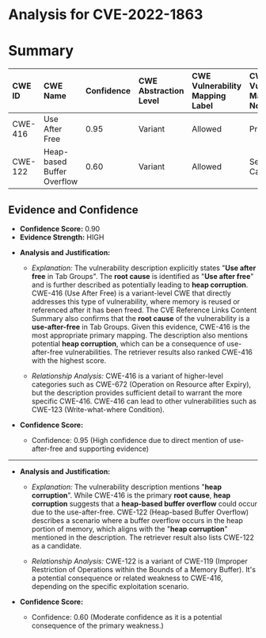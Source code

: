 # Analysis for CVE-2022-1863

# Summary
| CWE ID  | CWE Name                     | Confidence | CWE Abstraction Level | CWE Vulnerability Mapping Label | CWE-Vulnerability Mapping Notes |
| :-------- | :--------------------------- | :--------- | :-------------------- | :------------------------------ | :------------------------------ |
| CWE-416 | Use After Free             | 0.95       | Variant               | Allowed                         | Primary CWE                     |
| CWE-122 | Heap-based Buffer Overflow | 0.60       | Variant               | Allowed                         | Secondary Candidate             |

## Evidence and Confidence

*   **Confidence Score:** 0.90
*   **Evidence Strength:** HIGH

- **Analysis and Justification:**  
  - *Explanation:* The vulnerability description explicitly states "**Use after free** in Tab Groups". The **root cause** is identified as "**Use after free**" and is further described as potentially leading to **heap corruption**. CWE-416 (Use After Free) is a variant-level CWE that directly addresses this type of vulnerability, where memory is reused or referenced after it has been freed. The CVE Reference Links Content Summary also confirms that the **root cause** of the vulnerability is a **use-after-free** in Tab Groups. Given this evidence, CWE-416 is the most appropriate primary mapping. The description also mentions potential **heap corruption**, which can be a consequence of use-after-free vulnerabilities. The retriever results also ranked CWE-416 with the highest score.

  - *Relationship Analysis:* CWE-416 is a variant of higher-level categories such as CWE-672 (Operation on Resource after Expiry), but the description provides sufficient detail to warrant the more specific CWE-416. CWE-416 can lead to other vulnerabilities such as CWE-123 (Write-what-where Condition).

- **Confidence Score:**
  - Confidence: 0.95 (High confidence due to direct mention of use-after-free and supporting evidence)

---
- **Analysis and Justification:**  
  - *Explanation:* The vulnerability description mentions "**heap corruption**". While CWE-416 is the primary **root cause**, **heap corruption** suggests that a **heap-based buffer overflow** could occur due to the use-after-free. CWE-122 (Heap-based Buffer Overflow) describes a scenario where a buffer overflow occurs in the heap portion of memory, which aligns with the "**heap corruption**" mentioned in the description. The retriever result also lists CWE-122 as a candidate.

  - *Relationship Analysis:* CWE-122 is a variant of CWE-119 (Improper Restriction of Operations within the Bounds of a Memory Buffer). It's a potential consequence or related weakness to CWE-416, depending on the specific exploitation scenario.

- **Confidence Score:**
  - Confidence: 0.60 (Moderate confidence as it is a potential consequence of the primary weakness.)